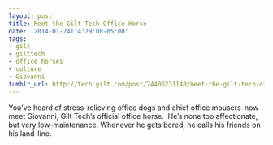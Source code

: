 ```yaml
---
layout: post
title: Meet the Gilt Tech Office Horse
date: '2014-01-24T14:29:00-05:00'
tags:
- gilt
- gilttech
- office horses
- culture
- Giovanni
tumblr_url: http://tech.gilt.com/post/74406231140/meet-the-gilt-tech-office-horse
---
```


You’ve heard of stress-relieving office dogs and chief office mousers–now meet Giovanni, Gilt Tech’s official office horse.  He’s none too affectionate, but very low-maintenance. Whenever he gets bored, he calls his friends on his land-line. 


